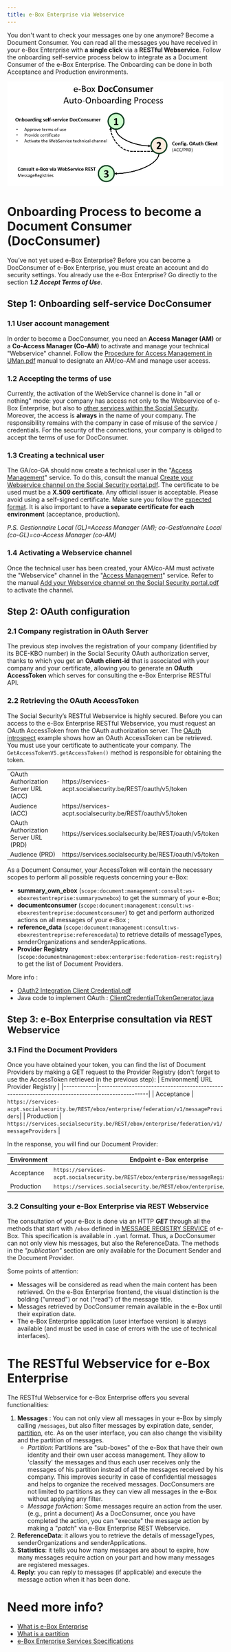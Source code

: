 ```yaml
---
title: e-Box Enterprise via Webservice
---
```


You don't want to check your messages one by one anymore? Become a Document Consumer. You can read all the messages you have received in your e-Box Enterprise with **a single click** via a **RESTful Webservice**. Follow the onboarding self-service process below to integrate as a Document Consumer of the e-Box Enterprise. The Onboarding can be done in both Acceptance and Production environments. 

![Diagram DocConsumer Onboarding Process](https://github.com/YiyaoShan/Documentation/blob/main/DocConsumer%20Onboarding%20Processus.png)


# Onboarding Process to become a Document Consumer (DocConsumer)
You’ve not yet used e-Box Enterprise? Before you can become a DocConsumer of e-Box Enterprise, you must create an account and do security settings. 
You already use the e-Box Enterprise? Go directly to the section ***1.2 Accept Terms of Use***.



## Step 1: Onboarding self-service DocConsumer
### 1.1 User account management
In order to become a DocConsumer, you need an **Access Manager (AM)** or a **Co-Access Manager (Co-AM)** to activate and manage your technical "Webservice" channel. Follow the [Procedure for Access Management in UMan.pdf](https://www.socialsecurity.be/site_fr/general/helpcentre/rest/documents/pdf/procedure_pour_gestion_des_acces_UMan_FR.pdf) manual to designate an AM/co-AM and manage user access.

### 1.2 Accepting the terms of use
Currently, the activation of the WebService channel is done in "all or nothing" mode: your company has access not only to the Webservice of e-Box Enterprise, but also to [other services within the Social Security](https://www.socialsecurity.be/site_fr/employer/infos/online-services.htm.). Moreover, the access is **always** in the name of your company. The responsibility remains with the company in case of misuse of the service / credentials. For the security of the connections, your company is obliged to accept the terms of use for DocConsumer.

### 1.3 Creating a technical user
The GA/co-GA should now create a technical user in the "[Access Management](https://www.socialsecurity.be/site_fr/employer/applics/umoe/index.htm)" service. To do this, consult the manual [Create your Webservice channel on the Social Security portal.pdf](https://www.socialsecurity.be/site_fr/general/helpcentre/rest/documents/pdf/webservices_creer_le_canal_FR.pdf).
The certificate to be used must be a **X.509 certificate**. Any official issuer is acceptable. Please avoid using a self-signed certificate. Make sure you follow the [expected format](https://dev.eboxenterprise.be/docs/common/x509_certificate). It is also important to have **a separate certificate for each environment** (acceptance, production).

*P.S. Gestionnaire  Local (GL)=Access Manager (AM); co-Gestionnaire Local (co-GL)=co-Access Manager (co-AM)*

### 1.4 Activating a Webservice channel
Once the technical user has been created, your AM/co-AM must activate the "Webservice" channel in the "[Access Management](https://www.socialsecurity.be/site_fr/employer/applics/umoe/index.htm)" service. Refer to the manual [Add your Webservice channel on the Social Security portal.pdf](https://www.socialsecurity.be/site_fr/general/helpcentre/rest/documents/pdf/webservices_ajouter_le_canal_FR.pdf) to activate the channel.



## Step 2: OAuth configuration
### 2.1 Company registration in OAuth Server
The previous step involves the registration of your company (identified by its BCE-KBO number) in the Social Security OAuth authorization server, thanks to which you get an **OAuth client-id** that is associated with your company and your certificate, allowing you to generate an **OAuth AccessToken** which serves for consulting the e-Box Enterprise RESTful API. 

### 2.2 Retrieving the OAuth AccessToken
The Social Security’s RESTful Webservice is highly secured. Before you can access to the e-Box Enterprise RESTful Webservice, you must request an OAuth AccessToken from the OAuth authorization server. 
The [OAuth introspect](https://github.com/e-Box-Enterprise-Belgium/examples/tree/master/ouath-introspect) example shows how an OAuth AccessToken can be retrieved. You must use your certificate to authenticate your company. The ``GetAccessTokenV5.getAccessToken()`` method is responsible for obtaining the token.

<table>
<tr><td>OAuth Authorization Server URL (ACC)</td><td>https://services-acpt.socialsecurity.be/REST/oauth/v5/token</td></tr>
<tr><td>Audience (ACC)</td><td>https://services-acpt.socialsecurity.be/REST/oauth/v5/token</td></tr>
<tr><td>OAuth Authorization Server URL (PRD)</td><td>https://services.socialsecurity.be/REST/oauth/v5/token</td></tr>
<tr><td>Audience (PRD)</td><td>https://services.socialsecurity.be/REST/oauth/v5/token</td></tr>
</table>

As a Document Consumer, your AccessToken will contain the necessary scopes to perform all possible requests concerning your e-Box:
- **summary_own_ebox** (``scope:document:management:consult:ws-eboxrestentreprise:summaryownebox``) to get the summary of your e-Box;
- **documentconsumer** (``scope:document:management:consult:ws-eboxrestentreprise:documentconsumer``) to get and perform authorized actions on all messages of your e-Box ;
- **reference_data** (``scope:document:management:consult:ws-eboxrestentreprise:referencedata``) to retrieve details of messageTypes, senderOrganizations and senderApplications.
- **Provider Registry** (``scope:documentmanagement:ebox:enterprise:federation-rest:registry``) to get the list of Document Providers.

More info :
- [OAuth2 Integration Client Credential.pdf](https://www.socialsecurity.be/site_fr/general/helpcentre/rest/documents/pdf/doc_portal_oauth2_client_credential_FR.pdf)
- Java code to implement OAuth : [ClientCredentialTokenGenerator.java](https://www.socialsecurity.be/site_fr/general/helpcentre/rest/documents/ClientCredentialTokenGenerator.java)



## Step 3: e-Box Enterprise consultation via REST Webservice
### 3.1 Find the Document Providers
Once you have obtained your token, you can find the list of Document Providers by making a GET request to the Provider Registry (don't forget to use the AccessToken retrieved in the previous step):
| Environment| URL Provider Registry                                                                     |
|------------|------------------------------------------------------------------------------------------------|
| Acceptance | ``https://services-acpt.socialsecurity.be/REST/ebox/enterprise/federation/v1/messageProviders``|
| Production | ``https://services.socialsecurity.be/REST/ebox/enterprise/federation/v1/messageProviders``     |

In the response, you will find our Document Provider:

| Environment| Endpoint e-Box enterprise                                                           |
|------------|-------------------------------------------------------------------------------------|
| Acceptance | ``https://services-acpt.socialsecurity.be/REST/ebox/enterprise/messageRegistry/v2/``|
| Production | ``https://services.socialsecurity.be/REST/ebox/enterprise/messageRegistry/v2/``      |

### 3.2 Consulting your e-Box Enterprise via REST Webservice
The consultation of your e-Box is done via an HTTP ***GET*** through all the methods that start with ```/ebox``` defined in [MESSAGE REGISTRY SERVICE](https://dev.eboxenterprise.be/docs/spec/specifications)  of e-Box. This specification is available in ``.yaml`` format. Thus, a DocConsumer can not only view his messages, but also the ReferenceData. The methods in the *"publication"* section are only available for the Document Sender and the Document Provider.

Some points of attention:
- Messages will be considered as read when the main content has been retrieved. On the e-Box Enterprise frontend, the visual distinction is the bolding ("unread") or not ("read") of the message title.
- Messages retrieved by DocConsumer remain available in the e-Box until their expiration date. 
- The e-Box Enterprise application (user interface version) is always available (and must be used in case of errors with the use of technical interfaces).




# The RESTful Webservice for e-Box Enterprise
The RESTful Webservice for e-Box Enterprise offers you several functionalities: 
1. **Messages** : You can not only view all messages in your e-Box by simply calling ```/messages```, but also filter messages by expiration date, sender, [partition](https://dev.eboxenterprise.be/docs/federation/partition), etc. As on the user interface, you can also change the visibility and the partition of messages. 
   - *Partition*: Partitions are "sub-boxes" of the e-Box that have their own identity and their own user access management. They allow to 'classify' the messages and thus each user receives only the messages of his partition instead of all the messages received by his company. This improves security in case of confidential messages and helps to organize the received messages. DocConsumers are not limited to partitions as they can view all messages in the e-Box without applying any filter.
   - *Message forAction*: Some messages require an action from the user. (e.g., print a document) As a DocConsumer, once you have completed the action, you can "execute" the message action by making a "*patch*" via e-Box Enterprise REST Webservice.
2. **ReferenceData**: it allows you to retrieve the details of messageTypes, senderOrganizations and senderApplications.
3. **Statistics**: it tells you how many messages are about to expire, how many messages require action on your part and how many messages are registered messages.
4. **Reply**: you can reply to messages (if applicable) and execute the message action when it has been done.  

# Need more info? 
- [What is e-Box Enterprise](https://wwwacc.eboxenterprise.be/fr/index.html) 
- [What is a partition](https://dev.eboxenterprise.be/docs/federation/partition)
- [e-Box Enterprise Services Specifications](https://dev.eboxenterprise.be/docs/spec/specifications)
